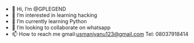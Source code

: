 - 👋 Hi, I’m @GPLEGEND
- 👀 I’m interested in learning hacking
- 🌱 I’m currently learning Python
- 💞️ I’m looking to collaborate on whatsapp
- 📫 How to reach me gmail:usmaniyanu123@gmail.com Tel: 08037918414

<!---
GPLEGEND/GPLEGEND is a ✨ special ✨ repository because its `README.md` (this file) appears on your GitHub profile.
You can click the Preview link to take a look at your changes.
--->
